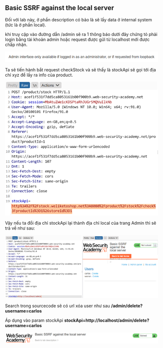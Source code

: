 ## Basic SSRF against the local server

Đối với lab này, ở phần description có bảo là sẽ lấy data ở internal system (tức là ở phần local).

khi truy cập vào đường dẫn /admin sẽ ra 1 thông báo dưới đây chứng tỏ phải login bằng tài khoản admin hoặc request được gửi từ localhost mới được chấp nhận.

![](/imgs/CSRF/1.png?raw=true)

Ta sẽ tiến hành bắt request checkStock và sẽ thấy là stockApi sẽ gọi tới địa chỉ xyz để lấy ra info của product.

![](/imgs/CSRF/2.png?raw=true)

Vậy nếu ta đổi địa chỉ stockApi lại thành địa chỉ local của trang Admin thì sẽ trả về như sau:

![](/imgs/CSRF/3.png?raw=true)

Search trong sourcecode sẽ có url xóa user như sau
**/admin/delete?username=carlos**

Áp dụng vào param stockApi
**stockApi=http://localhost/admin/delete?username=carlos**

![](/imgs/CSRF/4.png?raw=true)